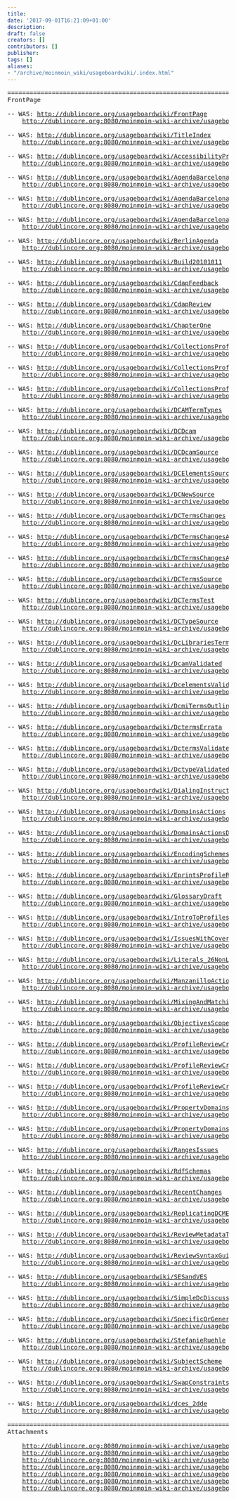 ```yaml
---
title: 
date: '2017-09-01T16:21:09+01:00'
description: 
draft: false
creators: []
contributors: []
publisher: 
tags: []
aliases:
- "/archive/moinmoin_wiki/usageboardwiki/.index.html"
---
```


<pre>
======================================================================
FrontPage

-- WAS: <a href="http://dublincore.org/usageboardwiki/FrontPage">http://dublincore.org/usageboardwiki/FrontPage</a>
    <a href="http://dublincore.org:8080/moinmoin-wiki-archive/usageboardwiki/pages/FrontPage.html">http://dublincore.org:8080/moinmoin-wiki-archive/usageboardwiki/pages/FrontPage.html</a>

-- WAS: <a href="http://dublincore.org/usageboardwiki/TitleIndex">http://dublincore.org/usageboardwiki/TitleIndex</a>
    <a href="http://dublincore.org:8080/moinmoin-wiki-archive/usageboardwiki/pages/TitleIndex.html">http://dublincore.org:8080/moinmoin-wiki-archive/usageboardwiki/pages/TitleIndex.html</a>

-- WAS: <a href="http://dublincore.org/usageboardwiki/AccessibilityProposal">http://dublincore.org/usageboardwiki/AccessibilityProposal</a>
    <a href="http://dublincore.org:8080/moinmoin-wiki-archive/usageboardwiki/pages/AccessibilityProposal.html">http://dublincore.org:8080/moinmoin-wiki-archive/usageboardwiki/pages/AccessibilityProposal.html</a>

-- WAS: <a href="http://dublincore.org/usageboardwiki/AgendaBarcelona">http://dublincore.org/usageboardwiki/AgendaBarcelona</a>
    <a href="http://dublincore.org:8080/moinmoin-wiki-archive/usageboardwiki/pages/AgendaBarcelona.html">http://dublincore.org:8080/moinmoin-wiki-archive/usageboardwiki/pages/AgendaBarcelona.html</a>

-- WAS: <a href="http://dublincore.org/usageboardwiki/AgendaBarcelonaActions">http://dublincore.org/usageboardwiki/AgendaBarcelonaActions</a>
    <a href="http://dublincore.org:8080/moinmoin-wiki-archive/usageboardwiki/pages/AgendaBarcelonaActions.html">http://dublincore.org:8080/moinmoin-wiki-archive/usageboardwiki/pages/AgendaBarcelonaActions.html</a>

-- WAS: <a href="http://dublincore.org/usageboardwiki/AgendaBarcelonaCDAP">http://dublincore.org/usageboardwiki/AgendaBarcelonaCDAP</a>
    <a href="http://dublincore.org:8080/moinmoin-wiki-archive/usageboardwiki/pages/AgendaBarcelonaCDAP.html">http://dublincore.org:8080/moinmoin-wiki-archive/usageboardwiki/pages/AgendaBarcelonaCDAP.html</a>

-- WAS: <a href="http://dublincore.org/usageboardwiki/BerlinAgenda">http://dublincore.org/usageboardwiki/BerlinAgenda</a>
    <a href="http://dublincore.org:8080/moinmoin-wiki-archive/usageboardwiki/pages/BerlinAgenda.html">http://dublincore.org:8080/moinmoin-wiki-archive/usageboardwiki/pages/BerlinAgenda.html</a>

-- WAS: <a href="http://dublincore.org/usageboardwiki/Build20101011">http://dublincore.org/usageboardwiki/Build20101011</a>
    <a href="http://dublincore.org:8080/moinmoin-wiki-archive/usageboardwiki/pages/Build20101011.html">http://dublincore.org:8080/moinmoin-wiki-archive/usageboardwiki/pages/Build20101011.html</a>

-- WAS: <a href="http://dublincore.org/usageboardwiki/CdapFeedback">http://dublincore.org/usageboardwiki/CdapFeedback</a>
    <a href="http://dublincore.org:8080/moinmoin-wiki-archive/usageboardwiki/pages/CdapFeedback.html">http://dublincore.org:8080/moinmoin-wiki-archive/usageboardwiki/pages/CdapFeedback.html</a>

-- WAS: <a href="http://dublincore.org/usageboardwiki/CdapReview">http://dublincore.org/usageboardwiki/CdapReview</a>
    <a href="http://dublincore.org:8080/moinmoin-wiki-archive/usageboardwiki/pages/CdapReview.html">http://dublincore.org:8080/moinmoin-wiki-archive/usageboardwiki/pages/CdapReview.html</a>

-- WAS: <a href="http://dublincore.org/usageboardwiki/ChapterOne">http://dublincore.org/usageboardwiki/ChapterOne</a>
    <a href="http://dublincore.org:8080/moinmoin-wiki-archive/usageboardwiki/pages/ChapterOne.html">http://dublincore.org:8080/moinmoin-wiki-archive/usageboardwiki/pages/ChapterOne.html</a>

-- WAS: <a href="http://dublincore.org/usageboardwiki/CollectionsProfileReview">http://dublincore.org/usageboardwiki/CollectionsProfileReview</a>
    <a href="http://dublincore.org:8080/moinmoin-wiki-archive/usageboardwiki/pages/CollectionsProfileReview.html">http://dublincore.org:8080/moinmoin-wiki-archive/usageboardwiki/pages/CollectionsProfileReview.html</a>

-- WAS: <a href="http://dublincore.org/usageboardwiki/CollectionsProfileReviewNotes">http://dublincore.org/usageboardwiki/CollectionsProfileReviewNotes</a>
    <a href="http://dublincore.org:8080/moinmoin-wiki-archive/usageboardwiki/pages/CollectionsProfileReviewNotes.html">http://dublincore.org:8080/moinmoin-wiki-archive/usageboardwiki/pages/CollectionsProfileReviewNotes.html</a>

-- WAS: <a href="http://dublincore.org/usageboardwiki/CollectionsProfileReviewTb">http://dublincore.org/usageboardwiki/CollectionsProfileReviewTb</a>
    <a href="http://dublincore.org:8080/moinmoin-wiki-archive/usageboardwiki/pages/CollectionsProfileReviewTb.html">http://dublincore.org:8080/moinmoin-wiki-archive/usageboardwiki/pages/CollectionsProfileReviewTb.html</a>

-- WAS: <a href="http://dublincore.org/usageboardwiki/DCAMTermTypes">http://dublincore.org/usageboardwiki/DCAMTermTypes</a>
    <a href="http://dublincore.org:8080/moinmoin-wiki-archive/usageboardwiki/pages/DCAMTermTypes.html">http://dublincore.org:8080/moinmoin-wiki-archive/usageboardwiki/pages/DCAMTermTypes.html</a>

-- WAS: <a href="http://dublincore.org/usageboardwiki/DCDcam">http://dublincore.org/usageboardwiki/DCDcam</a>
    <a href="http://dublincore.org:8080/moinmoin-wiki-archive/usageboardwiki/pages/DCDcam.html">http://dublincore.org:8080/moinmoin-wiki-archive/usageboardwiki/pages/DCDcam.html</a>

-- WAS: <a href="http://dublincore.org/usageboardwiki/DCDcamSource">http://dublincore.org/usageboardwiki/DCDcamSource</a>
    <a href="http://dublincore.org:8080/moinmoin-wiki-archive/usageboardwiki/pages/DCDcamSource.html">http://dublincore.org:8080/moinmoin-wiki-archive/usageboardwiki/pages/DCDcamSource.html</a>

-- WAS: <a href="http://dublincore.org/usageboardwiki/DCElementsSource">http://dublincore.org/usageboardwiki/DCElementsSource</a>
    <a href="http://dublincore.org:8080/moinmoin-wiki-archive/usageboardwiki/pages/DCElementsSource.html">http://dublincore.org:8080/moinmoin-wiki-archive/usageboardwiki/pages/DCElementsSource.html</a>

-- WAS: <a href="http://dublincore.org/usageboardwiki/DCNewSource">http://dublincore.org/usageboardwiki/DCNewSource</a>
    <a href="http://dublincore.org:8080/moinmoin-wiki-archive/usageboardwiki/pages/DCNewSource.html">http://dublincore.org:8080/moinmoin-wiki-archive/usageboardwiki/pages/DCNewSource.html</a>

-- WAS: <a href="http://dublincore.org/usageboardwiki/DCTermsChanges">http://dublincore.org/usageboardwiki/DCTermsChanges</a>
    <a href="http://dublincore.org:8080/moinmoin-wiki-archive/usageboardwiki/pages/DCTermsChanges.html">http://dublincore.org:8080/moinmoin-wiki-archive/usageboardwiki/pages/DCTermsChanges.html</a>

-- WAS: <a href="http://dublincore.org/usageboardwiki/DCTermsChangesActions">http://dublincore.org/usageboardwiki/DCTermsChangesActions</a>
    <a href="http://dublincore.org:8080/moinmoin-wiki-archive/usageboardwiki/pages/DCTermsChangesActions.html">http://dublincore.org:8080/moinmoin-wiki-archive/usageboardwiki/pages/DCTermsChangesActions.html</a>

-- WAS: <a href="http://dublincore.org/usageboardwiki/DCTermsChangesActionsDone">http://dublincore.org/usageboardwiki/DCTermsChangesActionsDone</a>
    <a href="http://dublincore.org:8080/moinmoin-wiki-archive/usageboardwiki/pages/DCTermsChangesActionsDone.html">http://dublincore.org:8080/moinmoin-wiki-archive/usageboardwiki/pages/DCTermsChangesActionsDone.html</a>

-- WAS: <a href="http://dublincore.org/usageboardwiki/DCTermsSource">http://dublincore.org/usageboardwiki/DCTermsSource</a>
    <a href="http://dublincore.org:8080/moinmoin-wiki-archive/usageboardwiki/pages/DCTermsSource.html">http://dublincore.org:8080/moinmoin-wiki-archive/usageboardwiki/pages/DCTermsSource.html</a>

-- WAS: <a href="http://dublincore.org/usageboardwiki/DCTermsTest">http://dublincore.org/usageboardwiki/DCTermsTest</a>
    <a href="http://dublincore.org:8080/moinmoin-wiki-archive/usageboardwiki/pages/DCTermsTest.html">http://dublincore.org:8080/moinmoin-wiki-archive/usageboardwiki/pages/DCTermsTest.html</a>

-- WAS: <a href="http://dublincore.org/usageboardwiki/DCTypeSource">http://dublincore.org/usageboardwiki/DCTypeSource</a>
    <a href="http://dublincore.org:8080/moinmoin-wiki-archive/usageboardwiki/pages/DCTypeSource.html">http://dublincore.org:8080/moinmoin-wiki-archive/usageboardwiki/pages/DCTypeSource.html</a>

-- WAS: <a href="http://dublincore.org/usageboardwiki/DcLibrariesTermsProposal">http://dublincore.org/usageboardwiki/DcLibrariesTermsProposal</a>
    <a href="http://dublincore.org:8080/moinmoin-wiki-archive/usageboardwiki/pages/DcLibrariesTermsProposal.html">http://dublincore.org:8080/moinmoin-wiki-archive/usageboardwiki/pages/DcLibrariesTermsProposal.html</a>

-- WAS: <a href="http://dublincore.org/usageboardwiki/DcamValidated">http://dublincore.org/usageboardwiki/DcamValidated</a>
    <a href="http://dublincore.org:8080/moinmoin-wiki-archive/usageboardwiki/pages/DcamValidated.html">http://dublincore.org:8080/moinmoin-wiki-archive/usageboardwiki/pages/DcamValidated.html</a>

-- WAS: <a href="http://dublincore.org/usageboardwiki/DcelementsValidated">http://dublincore.org/usageboardwiki/DcelementsValidated</a>
    <a href="http://dublincore.org:8080/moinmoin-wiki-archive/usageboardwiki/pages/DcelementsValidated.html">http://dublincore.org:8080/moinmoin-wiki-archive/usageboardwiki/pages/DcelementsValidated.html</a>

-- WAS: <a href="http://dublincore.org/usageboardwiki/DcmiTermsOutline">http://dublincore.org/usageboardwiki/DcmiTermsOutline</a>
    <a href="http://dublincore.org:8080/moinmoin-wiki-archive/usageboardwiki/pages/DcmiTermsOutline.html">http://dublincore.org:8080/moinmoin-wiki-archive/usageboardwiki/pages/DcmiTermsOutline.html</a>

-- WAS: <a href="http://dublincore.org/usageboardwiki/DctermsErrata">http://dublincore.org/usageboardwiki/DctermsErrata</a>
    <a href="http://dublincore.org:8080/moinmoin-wiki-archive/usageboardwiki/pages/DctermsErrata.html">http://dublincore.org:8080/moinmoin-wiki-archive/usageboardwiki/pages/DctermsErrata.html</a>

-- WAS: <a href="http://dublincore.org/usageboardwiki/DctermsValidated">http://dublincore.org/usageboardwiki/DctermsValidated</a>
    <a href="http://dublincore.org:8080/moinmoin-wiki-archive/usageboardwiki/pages/DctermsValidated.html">http://dublincore.org:8080/moinmoin-wiki-archive/usageboardwiki/pages/DctermsValidated.html</a>

-- WAS: <a href="http://dublincore.org/usageboardwiki/DctypeValidated">http://dublincore.org/usageboardwiki/DctypeValidated</a>
    <a href="http://dublincore.org:8080/moinmoin-wiki-archive/usageboardwiki/pages/DctypeValidated.html">http://dublincore.org:8080/moinmoin-wiki-archive/usageboardwiki/pages/DctypeValidated.html</a>

-- WAS: <a href="http://dublincore.org/usageboardwiki/DialingInstructions">http://dublincore.org/usageboardwiki/DialingInstructions</a>
    <a href="http://dublincore.org:8080/moinmoin-wiki-archive/usageboardwiki/pages/DialingInstructions.html">http://dublincore.org:8080/moinmoin-wiki-archive/usageboardwiki/pages/DialingInstructions.html</a>

-- WAS: <a href="http://dublincore.org/usageboardwiki/DomainsActions">http://dublincore.org/usageboardwiki/DomainsActions</a>
    <a href="http://dublincore.org:8080/moinmoin-wiki-archive/usageboardwiki/pages/DomainsActions.html">http://dublincore.org:8080/moinmoin-wiki-archive/usageboardwiki/pages/DomainsActions.html</a>

-- WAS: <a href="http://dublincore.org/usageboardwiki/DomainsActionsDone">http://dublincore.org/usageboardwiki/DomainsActionsDone</a>
    <a href="http://dublincore.org:8080/moinmoin-wiki-archive/usageboardwiki/pages/DomainsActionsDone.html">http://dublincore.org:8080/moinmoin-wiki-archive/usageboardwiki/pages/DomainsActionsDone.html</a>

-- WAS: <a href="http://dublincore.org/usageboardwiki/EncodingSchemesManzanillo">http://dublincore.org/usageboardwiki/EncodingSchemesManzanillo</a>
    <a href="http://dublincore.org:8080/moinmoin-wiki-archive/usageboardwiki/pages/EncodingSchemesManzanillo.html">http://dublincore.org:8080/moinmoin-wiki-archive/usageboardwiki/pages/EncodingSchemesManzanillo.html</a>

-- WAS: <a href="http://dublincore.org/usageboardwiki/EprintsProfileReview">http://dublincore.org/usageboardwiki/EprintsProfileReview</a>
    <a href="http://dublincore.org:8080/moinmoin-wiki-archive/usageboardwiki/pages/EprintsProfileReview.html">http://dublincore.org:8080/moinmoin-wiki-archive/usageboardwiki/pages/EprintsProfileReview.html</a>

-- WAS: <a href="http://dublincore.org/usageboardwiki/GlossaryDraft">http://dublincore.org/usageboardwiki/GlossaryDraft</a>
    <a href="http://dublincore.org:8080/moinmoin-wiki-archive/usageboardwiki/pages/GlossaryDraft.html">http://dublincore.org:8080/moinmoin-wiki-archive/usageboardwiki/pages/GlossaryDraft.html</a>

-- WAS: <a href="http://dublincore.org/usageboardwiki/IntroToProfiles">http://dublincore.org/usageboardwiki/IntroToProfiles</a>
    <a href="http://dublincore.org:8080/moinmoin-wiki-archive/usageboardwiki/pages/IntroToProfiles.html">http://dublincore.org:8080/moinmoin-wiki-archive/usageboardwiki/pages/IntroToProfiles.html</a>

-- WAS: <a href="http://dublincore.org/usageboardwiki/IssuesWithCoverage">http://dublincore.org/usageboardwiki/IssuesWithCoverage</a>
    <a href="http://dublincore.org:8080/moinmoin-wiki-archive/usageboardwiki/pages/IssuesWithCoverage.html">http://dublincore.org:8080/moinmoin-wiki-archive/usageboardwiki/pages/IssuesWithCoverage.html</a>

-- WAS: <a href="http://dublincore.org/usageboardwiki/Literals_26NonLiterals">http://dublincore.org/usageboardwiki/Literals_26NonLiterals</a>
    <a href="http://dublincore.org:8080/moinmoin-wiki-archive/usageboardwiki/pages/Literals_26NonLiterals.html">http://dublincore.org:8080/moinmoin-wiki-archive/usageboardwiki/pages/Literals_26NonLiterals.html</a>

-- WAS: <a href="http://dublincore.org/usageboardwiki/ManzanilloActions">http://dublincore.org/usageboardwiki/ManzanilloActions</a>
    <a href="http://dublincore.org:8080/moinmoin-wiki-archive/usageboardwiki/pages/ManzanilloActions.html">http://dublincore.org:8080/moinmoin-wiki-archive/usageboardwiki/pages/ManzanilloActions.html</a>

-- WAS: <a href="http://dublincore.org/usageboardwiki/MixingAndMatchingFAQ">http://dublincore.org/usageboardwiki/MixingAndMatchingFAQ</a>
    <a href="http://dublincore.org:8080/moinmoin-wiki-archive/usageboardwiki/pages/MixingAndMatchingFAQ.html">http://dublincore.org:8080/moinmoin-wiki-archive/usageboardwiki/pages/MixingAndMatchingFAQ.html</a>

-- WAS: <a href="http://dublincore.org/usageboardwiki/ObjectivesScopeSWAP">http://dublincore.org/usageboardwiki/ObjectivesScopeSWAP</a>
    <a href="http://dublincore.org:8080/moinmoin-wiki-archive/usageboardwiki/pages/ObjectivesScopeSWAP.html">http://dublincore.org:8080/moinmoin-wiki-archive/usageboardwiki/pages/ObjectivesScopeSWAP.html</a>

-- WAS: <a href="http://dublincore.org/usageboardwiki/ProfileReviewCriteria">http://dublincore.org/usageboardwiki/ProfileReviewCriteria</a>
    <a href="http://dublincore.org:8080/moinmoin-wiki-archive/usageboardwiki/pages/ProfileReviewCriteria.html">http://dublincore.org:8080/moinmoin-wiki-archive/usageboardwiki/pages/ProfileReviewCriteria.html</a>

-- WAS: <a href="http://dublincore.org/usageboardwiki/ProfileReviewCriteriaNew">http://dublincore.org/usageboardwiki/ProfileReviewCriteriaNew</a>
    <a href="http://dublincore.org:8080/moinmoin-wiki-archive/usageboardwiki/pages/ProfileReviewCriteriaNew.html">http://dublincore.org:8080/moinmoin-wiki-archive/usageboardwiki/pages/ProfileReviewCriteriaNew.html</a>

-- WAS: <a href="http://dublincore.org/usageboardwiki/ProfileReviewCriteriaOld">http://dublincore.org/usageboardwiki/ProfileReviewCriteriaOld</a>
    <a href="http://dublincore.org:8080/moinmoin-wiki-archive/usageboardwiki/pages/ProfileReviewCriteriaOld.html">http://dublincore.org:8080/moinmoin-wiki-archive/usageboardwiki/pages/ProfileReviewCriteriaOld.html</a>

-- WAS: <a href="http://dublincore.org/usageboardwiki/PropertyDomainsAndRanges">http://dublincore.org/usageboardwiki/PropertyDomainsAndRanges</a>
    <a href="http://dublincore.org:8080/moinmoin-wiki-archive/usageboardwiki/pages/PropertyDomainsAndRanges.html">http://dublincore.org:8080/moinmoin-wiki-archive/usageboardwiki/pages/PropertyDomainsAndRanges.html</a>

-- WAS: <a href="http://dublincore.org/usageboardwiki/PropertyDomainsAndRangesComment">http://dublincore.org/usageboardwiki/PropertyDomainsAndRangesComment</a>
    <a href="http://dublincore.org:8080/moinmoin-wiki-archive/usageboardwiki/pages/PropertyDomainsAndRangesComment.html">http://dublincore.org:8080/moinmoin-wiki-archive/usageboardwiki/pages/PropertyDomainsAndRangesComment.html</a>

-- WAS: <a href="http://dublincore.org/usageboardwiki/RangesIssues">http://dublincore.org/usageboardwiki/RangesIssues</a>
    <a href="http://dublincore.org:8080/moinmoin-wiki-archive/usageboardwiki/pages/RangesIssues.html">http://dublincore.org:8080/moinmoin-wiki-archive/usageboardwiki/pages/RangesIssues.html</a>

-- WAS: <a href="http://dublincore.org/usageboardwiki/RdfSchemas">http://dublincore.org/usageboardwiki/RdfSchemas</a>
    <a href="http://dublincore.org:8080/moinmoin-wiki-archive/usageboardwiki/pages/RdfSchemas.html">http://dublincore.org:8080/moinmoin-wiki-archive/usageboardwiki/pages/RdfSchemas.html</a>

-- WAS: <a href="http://dublincore.org/usageboardwiki/RecentChanges">http://dublincore.org/usageboardwiki/RecentChanges</a>
    <a href="http://dublincore.org:8080/moinmoin-wiki-archive/usageboardwiki/pages/RecentChanges.html">http://dublincore.org:8080/moinmoin-wiki-archive/usageboardwiki/pages/RecentChanges.html</a>

-- WAS: <a href="http://dublincore.org/usageboardwiki/ReplicatingDCMESINDCTERMS">http://dublincore.org/usageboardwiki/ReplicatingDCMESINDCTERMS</a>
    <a href="http://dublincore.org:8080/moinmoin-wiki-archive/usageboardwiki/pages/ReplicatingDCMESINDCTERMS.html">http://dublincore.org:8080/moinmoin-wiki-archive/usageboardwiki/pages/ReplicatingDCMESINDCTERMS.html</a>

-- WAS: <a href="http://dublincore.org/usageboardwiki/ReviewMetadataTermsReferenced">http://dublincore.org/usageboardwiki/ReviewMetadataTermsReferenced</a>
    <a href="http://dublincore.org:8080/moinmoin-wiki-archive/usageboardwiki/pages/ReviewMetadataTermsReferenced.html">http://dublincore.org:8080/moinmoin-wiki-archive/usageboardwiki/pages/ReviewMetadataTermsReferenced.html</a>

-- WAS: <a href="http://dublincore.org/usageboardwiki/ReviewSyntaxGuidelines">http://dublincore.org/usageboardwiki/ReviewSyntaxGuidelines</a>
    <a href="http://dublincore.org:8080/moinmoin-wiki-archive/usageboardwiki/pages/ReviewSyntaxGuidelines.html">http://dublincore.org:8080/moinmoin-wiki-archive/usageboardwiki/pages/ReviewSyntaxGuidelines.html</a>

-- WAS: <a href="http://dublincore.org/usageboardwiki/SESandVES">http://dublincore.org/usageboardwiki/SESandVES</a>
    <a href="http://dublincore.org:8080/moinmoin-wiki-archive/usageboardwiki/pages/SESandVES.html">http://dublincore.org:8080/moinmoin-wiki-archive/usageboardwiki/pages/SESandVES.html</a>

-- WAS: <a href="http://dublincore.org/usageboardwiki/SimpleDcDiscussion">http://dublincore.org/usageboardwiki/SimpleDcDiscussion</a>
    <a href="http://dublincore.org:8080/moinmoin-wiki-archive/usageboardwiki/pages/SimpleDcDiscussion.html">http://dublincore.org:8080/moinmoin-wiki-archive/usageboardwiki/pages/SimpleDcDiscussion.html</a>

-- WAS: <a href="http://dublincore.org/usageboardwiki/SpecificOrGenericProperties">http://dublincore.org/usageboardwiki/SpecificOrGenericProperties</a>
    <a href="http://dublincore.org:8080/moinmoin-wiki-archive/usageboardwiki/pages/SpecificOrGenericProperties.html">http://dublincore.org:8080/moinmoin-wiki-archive/usageboardwiki/pages/SpecificOrGenericProperties.html</a>

-- WAS: <a href="http://dublincore.org/usageboardwiki/StefanieRuehle">http://dublincore.org/usageboardwiki/StefanieRuehle</a>
    <a href="http://dublincore.org:8080/moinmoin-wiki-archive/usageboardwiki/pages/StefanieRuehle.html">http://dublincore.org:8080/moinmoin-wiki-archive/usageboardwiki/pages/StefanieRuehle.html</a>

-- WAS: <a href="http://dublincore.org/usageboardwiki/SubjectScheme">http://dublincore.org/usageboardwiki/SubjectScheme</a>
    <a href="http://dublincore.org:8080/moinmoin-wiki-archive/usageboardwiki/pages/SubjectScheme.html">http://dublincore.org:8080/moinmoin-wiki-archive/usageboardwiki/pages/SubjectScheme.html</a>

-- WAS: <a href="http://dublincore.org/usageboardwiki/SwapConstraints">http://dublincore.org/usageboardwiki/SwapConstraints</a>
    <a href="http://dublincore.org:8080/moinmoin-wiki-archive/usageboardwiki/pages/SwapConstraints.html">http://dublincore.org:8080/moinmoin-wiki-archive/usageboardwiki/pages/SwapConstraints.html</a>

-- WAS: <a href="http://dublincore.org/usageboardwiki/dces_2dde">http://dublincore.org/usageboardwiki/dces_2dde</a>
    <a href="http://dublincore.org:8080/moinmoin-wiki-archive/usageboardwiki/pages/dces_2dde.html">http://dublincore.org:8080/moinmoin-wiki-archive/usageboardwiki/pages/dces_2dde.html</a>

======================================================================
Attachments

    <a href="http://dublincore.org:8080/moinmoin-wiki-archive/usageboardwiki/attachments/2007-03-17.barcelona-cdap.pdf">http://dublincore.org:8080/moinmoin-wiki-archive/usageboardwiki/attachments/2007-03-17.barcelona-cdap.pdf</a>
    <a href="http://dublincore.org:8080/moinmoin-wiki-archive/usageboardwiki/attachments/dcam-class-hierarchy-format-new.uxf">http://dublincore.org:8080/moinmoin-wiki-archive/usageboardwiki/attachments/dcam-class-hierarchy-format-new.uxf</a>
    <a href="http://dublincore.org:8080/moinmoin-wiki-archive/usageboardwiki/attachments/dcam-class-hierarchy-format.uxf">http://dublincore.org:8080/moinmoin-wiki-archive/usageboardwiki/attachments/dcam-class-hierarchy-format.uxf</a>
    <a href="http://dublincore.org:8080/moinmoin-wiki-archive/usageboardwiki/attachments/dcam-class-hierarchy-new-2.uxf">http://dublincore.org:8080/moinmoin-wiki-archive/usageboardwiki/attachments/dcam-class-hierarchy-new-2.uxf</a>
    <a href="http://dublincore.org:8080/moinmoin-wiki-archive/usageboardwiki/attachments/dcam-class-hierarchy-new-3.uxf">http://dublincore.org:8080/moinmoin-wiki-archive/usageboardwiki/attachments/dcam-class-hierarchy-new-3.uxf</a>
    <a href="http://dublincore.org:8080/moinmoin-wiki-archive/usageboardwiki/attachments/dcam-class-hierarchy-new.uxf">http://dublincore.org:8080/moinmoin-wiki-archive/usageboardwiki/attachments/dcam-class-hierarchy-new.uxf</a>
    <a href="http://dublincore.org:8080/moinmoin-wiki-archive/usageboardwiki/attachments/dcam-class-hierarchy.uxf">http://dublincore.org:8080/moinmoin-wiki-archive/usageboardwiki/attachments/dcam-class-hierarchy.uxf</a>
</pre>
